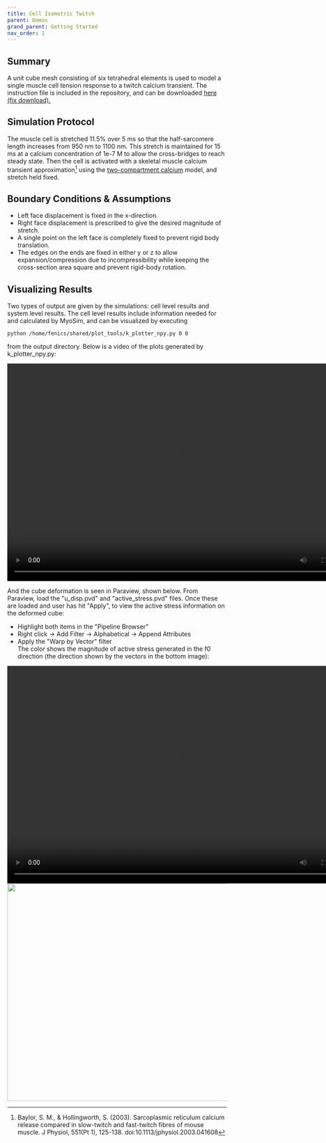 ```yaml
---
title: Cell Isometric Twitch
parent: Demos
grand_parent: Getting Started
nav_order: 1
---
```


Summary
-------
A unit cube mesh consisting of six tetrahedral elements is used to model a single muscle cell tension response to a twitch calcium transient. The instruction file is included in the repository, and can be downloaded <a href="https://github.com/mmoth-kurtis/MMotH-Vent/blob/master/demos/cell_isometric_twitch_demo/cell_isometric_twitch_demo.json" >here (fix download).</a>

Simulation Protocol
-------------------
The muscle cell is stretched 11.5% over 5 ms so that the half-sarcomere length increases from 950 nm to 1100 nm. This stretch is maintained for 15 ms at a calcium concentration of 1e-7 M to allow the cross-bridges to reach steady state. Then the cell is activated with a skeletal muscle calcium transient approximation[^1] using the [two-compartment calcium](../../../model_formulations/calcium_models/two_compartment_model/two_compartment_model.md) model, and stretch held fixed.

Boundary Conditions & Assumptions
---------------------------------
- Left face displacement is fixed in the x-direction.
- Right face displacement is prescribed to give the desired magnitude of stretch.
- A single point on the left face is completely fixed to prevent rigid body translation.
- The edges on the ends are fixed in either y or z to allow expansion/compression due to incompressibility while keeping the cross-section area square and prevent rigid-body rotation.

Visualizing Results
-------------------
Two types of output are given by the simulations: cell level results and system level results. The cell level results include information needed for and calculated by MyoSim, and can be visualized by executing  
```
python /home/fenics/shared/plot_tools/k_plotter_npy.py 0 0
```
from the output directory. Below is a video of the plots generated by k_plotter_npy.py:

<video width="800" height="500" controls>
  <source src="cell_isometric_demo_animation.m4v" type="video/mp4">
</video>


And the cube deformation is seen in Paraview, shown below. From Paraview, load the "u_disp.pvd" and "active_stress.pvd" files. Once these are loaded and user has hit "Apply", to view the active stress information on the deformed cube:  
* Highlight both items in the "Pipeline Browser"
* Right click -> Add Filter -> Alphabetical -> Append Attributes  
* Apply the "Warp by Vector" filter  
The color shows the magnitude of active stress generated in the f0 direction (the direction shown by the vectors in the bottom image):

<video width="800" height="500" controls>
  <source src="displacement_animation.m4v" type="video/mp4">
</video>
<img src="https://github.com/mmoth-kurtis/MMotH-Vent/blob/master/docs/pages/getting_started/running_a_simulation/cell_isometric_demo_page/f0_cell_isometric_demo_2.png?raw=true" width="800" height="500">

[^1]: Baylor, S. M., & Hollingworth, S. (2003). Sarcoplasmic reticulum calcium release compared in slow-twitch and fast-twitch fibres of mouse muscle. J Physiol, 551(Pt 1), 125-138. doi:10.1113/jphysiol.2003.041608
